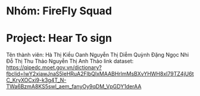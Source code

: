 # Nhóm: FireFly Squad 
# Project: Hear To sign
Tên thành viên:
Hà Thị Kiều Oanh
Nguyễn Thị Diễm Quỳnh
Đặng Ngọc Nhi
Đỗ Thị Thu Thảo
Nguyễn Thị Anh Thảo
link dataset: https://qipedc.moet.gov.vn/dictionary?fbclid=IwY2xjawJnaS5leHRuA2FlbQIxMAABHrlmMsBXvYHWH8xI79TZ4jU6tC_KryXOCxi9-k3g4T_N-TWa6BzmA8KS5swl_aem_fanyOy9qDM_VpGDY1derAA
